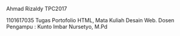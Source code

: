 Ahmad Rizaldy TPC2017

1101617035
Tugas Portofolio HTML, Mata Kuliah Desain Web. Dosen Pengampu : Kunto Imbar Nursetyo, M.Pd

